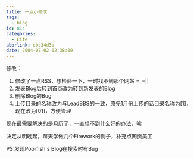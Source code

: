 ```yaml
---
title: 一点小修改
tags:
  - blog
id: 814
categories:
  - Life
abbrlink: ebe34d3a
date: 2004-07-02 02:38:00
---
```

修改：
1. 修改了一点RSS，想检验一下，一时找不到那个网站 =_=||
2. 发表Blog后转到首页改为转到新发表的Blog
3. 删除Blog的Bug
4. 上传目录的名称改为与LeadBBS的一致，原先1月份上传的话目录名称为[1]，现在改为[01]，方便管理

现在最需要解决的是月历了，一直想不到什么好的办法，唉

决定从明晚起，每天学做几个Firework的例子，补充点网页美工

PS:发现Poorfish's Blog在搜索时有Bug